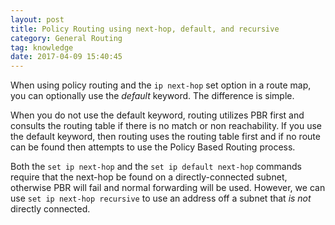 ```yaml
---
layout: post
title: Policy Routing using next-hop, default, and recursive
category: General Routing
tag: knowledge
date: 2017-04-09 15:40:45
---
```

When using policy routing and the `ip next-hop` set option in a route map, you can optionally use the *default* keyword. The difference is simple.

When you do not use the default keyword, routing utilizes PBR first and consults the routing table if there is no match or non reachability. If you use the default keyword, then routing uses the routing table first and if no route can be found then attempts to use the Policy Based Routing process.

Both the `set ip next-hop` and the `set ip default next-hop` commands require that the next-hop be found on a directly-connected subnet, otherwise PBR will fail and normal forwarding will be used. However, we can use `set ip next-hop recursive` to use an address off a subnet that *is not* directly connected.